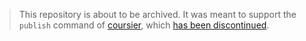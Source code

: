 > This repository is about to be archived. It was meant to support the `publish` command of [coursier](https://github.com/coursier/coursier), which [has been discontinued](https://github.com/coursier/coursier/pull/2446).
